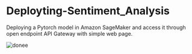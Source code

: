 # Deployting-Sentiment_Analysis
Deploying a Pytorch model in Amazon SageMaker and access it through open endpoint API Gateway with simple web page.

![donee](https://user-images.githubusercontent.com/41762677/97033015-5532ab00-156b-11eb-9b17-8f9f2ff4c5b4.png)
